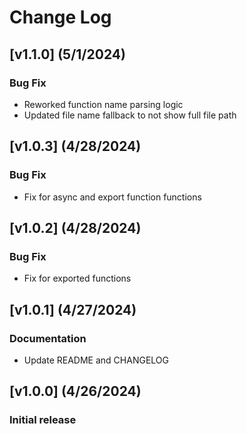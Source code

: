 # Change Log

## [v1.1.0] (5/1/2024)

### Bug Fix
- Reworked function name parsing logic
- Updated file name fallback to not show full file path

## [v1.0.3] (4/28/2024)

### Bug Fix
- Fix for async and export function functions

## [v1.0.2] (4/28/2024)

### Bug Fix
- Fix for exported functions

## [v1.0.1] (4/27/2024)

### Documentation
- Update README and CHANGELOG 

## [v1.0.0] (4/26/2024)

### Initial release